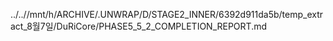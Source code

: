 ../..//mnt/h/ARCHIVE/.UNWRAP/D/STAGE2_INNER/6392d911da5b/temp_extract_8월7일/DuRiCore/PHASE5_5_2_COMPLETION_REPORT.md